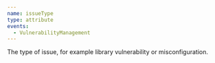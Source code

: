 ```yaml
---
name: issueType
type: attribute
events:
  - VulnerabilityManagement
---
```


The type of issue, for example library vulnerability or misconfiguration.
